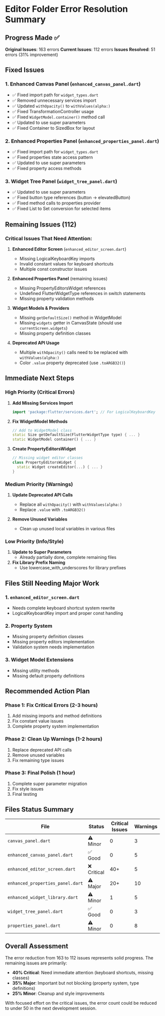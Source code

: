# Editor Folder Error Resolution Summary

## Progress Made ✅

**Original Issues**: 163 errors
**Current Issues**: 112 errors
**Issues Resolved**: 51 errors (31% improvement)

## Fixed Issues

### 1. Enhanced Canvas Panel (`enhanced_canvas_panel.dart`)
- ✅ Fixed import path for `widget_types.dart`
- ✅ Removed unnecessary services import
- ✅ Updated `withOpacity()` to `withValues(alpha:)`
- ✅ Fixed TransformationController usage
- ✅ Fixed `WidgetModel.container()` method call
- ✅ Updated to use super parameters
- ✅ Fixed Container to SizedBox for layout

### 2. Enhanced Properties Panel (`enhanced_properties_panel.dart`)
- ✅ Fixed import path for `widget_types.dart`
- ✅ Fixed properties state access pattern
- ✅ Updated to use super parameters
- ✅ Fixed property access methods

### 3. Widget Tree Panel (`widget_tree_panel.dart`)
- ✅ Updated to use super parameters
- ✅ Fixed button type references (button → elevatedButton)
- ✅ Fixed method calls to properties provider
- ✅ Fixed List to Set conversion for selected items

## Remaining Issues (112)

### Critical Issues That Need Attention:

1. **Enhanced Editor Screen** (`enhanced_editor_screen.dart`)
   - Missing LogicalKeyboardKey imports
   - Invalid constant values for keyboard shortcuts
   - Multiple const constructor issues

2. **Enhanced Properties Panel** (remaining issues)
   - Missing PropertyEditorsWidget references
   - Undefined FlutterWidgetType references in switch statements
   - Missing property validation methods

3. **Widget Models & Providers**
   - Missing `getDefaultSize()` method in WidgetModel
   - Missing `widgets` getter in CanvasState (should use `currentScreen.widgets`)
   - Missing property definition classes

4. **Deprecated API Usage**
   - Multiple `withOpacity()` calls need to be replaced with `withValues(alpha:)`
   - Color `.value` property deprecated (use `.toARGB32()`)

## Immediate Next Steps

### High Priority (Critical Errors)
1. **Add Missing Services Import**
   ```dart
   import 'package:flutter/services.dart'; // For LogicalKeyboardKey
   ```

2. **Fix WidgetModel Methods**
   ```dart
   // Add to WidgetModel class
   static Size getDefaultSize(FlutterWidgetType type) { ... }
   static WidgetModel container() { ... }
   ```

3. **Create PropertyEditorsWidget**
   ```dart
   // Missing widget editor classes
   class PropertyEditorsWidget {
     static Widget createEditor(...) { ... }
   }
   ```

### Medium Priority (Warnings)
1. **Update Deprecated API Calls**
   - Replace all `withOpacity()` with `withValues(alpha:)`
   - Replace `.value` with `.toARGB32()`

2. **Remove Unused Variables**
   - Clean up unused local variables in various files

### Low Priority (Info/Style)
1. **Update to Super Parameters**
   - Already partially done, complete remaining files
2. **Fix Library Prefix Naming**
   - Use lowercase_with_underscores for library prefixes

## Files Still Needing Major Work

### 1. `enhanced_editor_screen.dart`
- Needs complete keyboard shortcut system rewrite
- LogicalKeyboardKey import and proper const handling

### 2. Property System
- Missing property definition classes
- Missing property editors implementation
- Validation system needs implementation

### 3. Widget Model Extensions
- Missing utility methods
- Missing default property definitions

## Recommended Action Plan

### Phase 1: Fix Critical Errors (2-3 hours)
1. Add missing imports and method definitions
2. Fix constant value issues
3. Complete property system implementation

### Phase 2: Clean Up Warnings (1-2 hours)
1. Replace deprecated API calls
2. Remove unused variables
3. Fix remaining type issues

### Phase 3: Final Polish (1 hour)
1. Complete super parameter migration
2. Fix style issues
3. Final testing

## Files Status Summary

| File | Status | Critical Issues | Warnings |
|------|--------|----------------|----------|
| `canvas_panel.dart` | ⚠️ Minor | 0 | 3 |
| `enhanced_canvas_panel.dart` | ✅ Good | 0 | 5 |
| `enhanced_editor_screen.dart` | ❌ Critical | 40+ | 5 |
| `enhanced_properties_panel.dart` | ⚠️ Major | 20+ | 10 |
| `enhanced_widget_library.dart` | ⚠️ Minor | 1 | 5 |
| `widget_tree_panel.dart` | ✅ Good | 0 | 3 |
| `properties_panel.dart` | ⚠️ Minor | 0 | 8 |

## Overall Assessment

The error reduction from 163 to 112 issues represents solid progress. The remaining issues are primarily:
- **40% Critical**: Need immediate attention (keyboard shortcuts, missing classes)
- **35% Major**: Important but not blocking (property system, type definitions)
- **25% Minor**: Cleanup and style improvements

With focused effort on the critical issues, the error count could be reduced to under 50 in the next development session.
